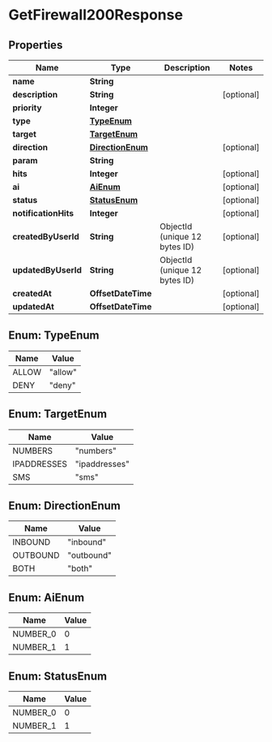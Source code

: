 

# GetFirewall200Response


## Properties

| Name | Type | Description | Notes |
|------------ | ------------- | ------------- | -------------|
|**name** | **String** |  |  |
|**description** | **String** |  |  [optional] |
|**priority** | **Integer** |  |  |
|**type** | [**TypeEnum**](#TypeEnum) |  |  |
|**target** | [**TargetEnum**](#TargetEnum) |  |  |
|**direction** | [**DirectionEnum**](#DirectionEnum) |  |  [optional] |
|**param** | **String** |  |  |
|**hits** | **Integer** |  |  [optional] |
|**ai** | [**AiEnum**](#AiEnum) |  |  [optional] |
|**status** | [**StatusEnum**](#StatusEnum) |  |  [optional] |
|**notificationHits** | **Integer** |  |  [optional] |
|**createdByUserId** | **String** | ObjectId (unique 12 bytes ID) |  [optional] |
|**updatedByUserId** | **String** | ObjectId (unique 12 bytes ID) |  [optional] |
|**createdAt** | **OffsetDateTime** |  |  [optional] |
|**updatedAt** | **OffsetDateTime** |  |  [optional] |



## Enum: TypeEnum

| Name | Value |
|---- | -----|
| ALLOW | &quot;allow&quot; |
| DENY | &quot;deny&quot; |



## Enum: TargetEnum

| Name | Value |
|---- | -----|
| NUMBERS | &quot;numbers&quot; |
| IPADDRESSES | &quot;ipaddresses&quot; |
| SMS | &quot;sms&quot; |



## Enum: DirectionEnum

| Name | Value |
|---- | -----|
| INBOUND | &quot;inbound&quot; |
| OUTBOUND | &quot;outbound&quot; |
| BOTH | &quot;both&quot; |



## Enum: AiEnum

| Name | Value |
|---- | -----|
| NUMBER_0 | 0 |
| NUMBER_1 | 1 |



## Enum: StatusEnum

| Name | Value |
|---- | -----|
| NUMBER_0 | 0 |
| NUMBER_1 | 1 |



